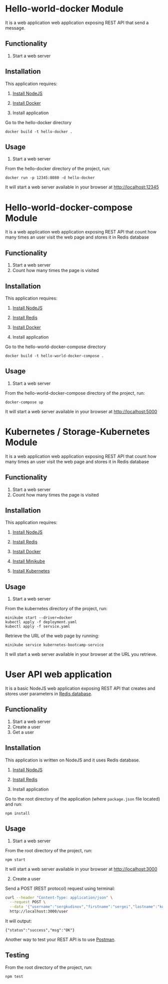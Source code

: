 # Hello-world-docker Module

It is a web application web application exposing REST API that send a message.

## Functionality

1. Start a web server

## Installation

This application requires: 

1. [Install NodeJS](https://nodejs.org/en/download/)

2. [Install Docker](https://docs.docker.com/desktop/)

3. Install application

Go to the hello-docker directory 

```shell
docker build -t hello-docker .
```

## Usage

1. Start a web server

From the hello-docker directory of the project, run:

```shell
docker run -p 12345:8080 -d hello-docker
```

It will start a web server available in your browser at <http://localhost:12345>



















# Hello-world-docker-compose Module

It is a web application web application exposing REST API that count how many times an user visit the web page and stores it in Redis database

## Functionality

1. Start a web server
2. Count how many times the page is visited

## Installation

This application requires: 

1. [Install NodeJS](https://nodejs.org/en/download/)

2. [Install Redis](https://redis.io/download)

3. [Install Docker](https://docs.docker.com/desktop/)

4. Install application

Go to the hello-world-docker-compose directory

```shell
docker build -t hello-world-docker-compose .
```

## Usage

1. Start a web server

From the hello-world-docker-compose directory of the project, run:

```shell
docker-compose up
```

It will start a web server available in your browser at <http://localhost:5000>






# Kubernetes / Storage-Kubernetes Module

It is a web application web application exposing REST API that count how many times an user visit the web page and stores it in Redis database

## Functionality

1. Start a web server
2. Count how many times the page is visited

## Installation

This application requires: 

1. [Install NodeJS](https://nodejs.org/en/download/)

2. [Install Redis](https://redis.io/download)

3. [Install Docker](https://docs.docker.com/desktop/)

3. [Install Minikube](https://minikube.sigs.k8s.io/docs/start/)

3. [Install Kubernetes](https://kubernetes.io/docs/tasks/tools/)


## Usage

1. Start a web server

From the kubernetes directory of the project, run:

```shell
minikube start --driver=docker
kubectl apply -f deployment.yaml
kubectl apply -f service.yaml
```
Retrieve the URL of the web page by running:

```shell
minikube service kubernetes-bootcamp-service
``` 
It will start a web server available in your browser at the URL you retrieve.







# User API web application

It is a basic NodeJS web application exposing REST API that creates and stores user parameters in [Redis database](https://redis.io/).

## Functionality

1. Start a web server
2. Create a user
3. Get a user

## Installation

This application is written on NodeJS and it uses Redis database.

1. [Install NodeJS](https://nodejs.org/en/download/)

2. [Install Redis](https://redis.io/download)

3. Install application

Go to the root directory of the application (where `package.json` file located) and run:

```shell
npm install 
```

## Usage

1. Start a web server

From the root directory of the project, run:

```shell
npm start
```

It will start a web server available in your browser at <http://localhost:3000>

2. Create a user

Send a POST (REST protocol) request using terminal:

```bash
curl --header "Content-Type: application/json" \
  --request POST \
  --data '{"username":"sergkudinov","firstname":"sergei","lastname":"kudinov"}' \
  http://localhost:3000/user
```

It will output:

```shell
{"status":"success","msg":"OK"}
```

Another way to test your REST API is to use [Postman](https://www.postman.com/).

## Testing

From the root directory of the project, run:

```shell
npm test
```
